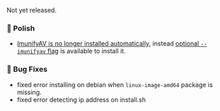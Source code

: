 Not yet released.

### 💅 Polish
- [ImunifyAV is no longer installed automatically](https://community.openpanel.org/d/193-dont-install-imunifyav-by-default), instead [optional `--imunifyav` flag](/install) is available to install it.

### 🐛 Bug Fixes
- fixed error installing on debian when `linux-image-amd64` package is missing.
- fixed error detecting ip address on install.sh
